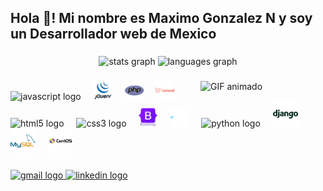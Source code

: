 <h2 align="left">Hola 👋! Mi nombre es Maximo Gonzalez N y soy un Desarrollador web de Mexico</h2>

###

<div align="center">
  <img src="https://github-readme-stats.vercel.app/api?username=MaximoCoder&hide_title=false&hide_rank=false&show_icons=true&include_all_commits=true&count_private=true&disable_animations=false&theme=dracula&locale=en&hide_border=false" height="150" alt="stats graph"  />
  <img src="https://github-readme-stats.vercel.app/api/top-langs?username=MaximoCoder&locale=en&hide_title=false&layout=compact&card_width=320&langs_count=4&theme=dracula&hide_border=false" height="150" alt="languages graph"  />
</div>

###

<img src="https://i.giphy.com/5DQdk5oZzNgGc.webp" alt="GIF animado" width="200"  align="right">

###

<div align="left">
  <img src="https://cdn.jsdelivr.net/gh/devicons/devicon/icons/javascript/javascript-original.svg" height="30" alt="javascript logo"  />
  <img width="12" />
  <img src="https://github.com/devicons/devicon/blob/v2.16.0/icons/jquery/jquery-original-wordmark.svg" height="30" alt="Jquery logo"  />
  <img width="12" />
  <img src="https://github.com/devicons/devicon/blob/v2.16.0/icons/php/php-original.svg" height="30" alt="PHP logo"  />
  <img width="12" />
  <img src="https://github.com/devicons/devicon/blob/master/icons/laravel/laravel-original-wordmark.svg" height="30" alt="PHP logo"  />
  <img width="12" />
  <img src="https://cdn.jsdelivr.net/gh/devicons/devicon/icons/html5/html5-original.svg" height="30" alt="html5 logo"  />
  <img width="12" />
  <img src="https://cdn.jsdelivr.net/gh/devicons/devicon/icons/css3/css3-original.svg" height="30" alt="css3 logo"  />
  <img width="12" />
  <img src="https://github.com/devicons/devicon/blob/master/icons/bootstrap/bootstrap-original-wordmark.svg" height="30" alt="Bootstrap logo"  />
  <img width="12" />
  <img src="https://github.com/devicons/devicon/blob/master/icons/tailwindcss/tailwindcss-original-wordmark.svg" height="30" alt="Tailwind logo"  />
  <img width="12" />
  <img src="https://cdn.jsdelivr.net/gh/devicons/devicon/icons/python/python-original.svg" height="30" alt="python logo"  />
  <img width="12" />
  <img src="https://github.com/devicons/devicon/blob/v2.16.0/icons/django/django-plain-wordmark.svg" height="40" alt="Django logo"  />
  <img width="12" />
  <img src="https://github.com/devicons/devicon/blob/v2.16.0/icons/mysql/mysql-original-wordmark.svg" height="40" alt="mysql logo"  />
  <img width="12" />
  <img src="https://github.com/devicons/devicon/blob/v2.16.0/icons/centos/centos-original-wordmark.svg" height="40" alt="Centos logo"  />
</div>

###

<div align="left">
   <a href="mailto:maximogzznc@gmail.com">
      <img src="https://img.shields.io/static/v1?message=Gmail&logo=gmail&label=&color=D14836&logoColor=white&labelColor=&style=for-the-badge" height="35" alt="gmail logo" />
   </a>
  <a href="https://www.linkedin.com/in/maximo-gonzalez-630192221/" target="_blank" rel="noopener noreferrer">
    <img src="https://img.shields.io/static/v1?message=LinkedIn&logo=linkedin&label=&color=0077B5&logoColor=white&labelColor=&style=for-the-badge" height="35" alt="linkedin logo" />
  </a>
</div>

###

<br clear="both">

###
